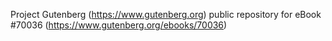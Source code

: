 Project Gutenberg (https://www.gutenberg.org) public repository for
eBook #70036 (https://www.gutenberg.org/ebooks/70036)
